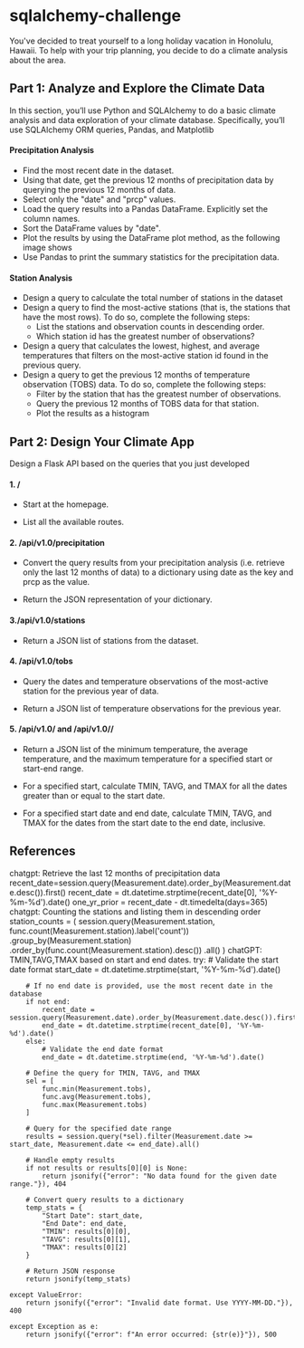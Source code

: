 # sqlalchemy-challenge
You've decided to treat yourself to a long holiday vacation in Honolulu, Hawaii. To help with your trip planning, you decide to do a climate analysis about the area.

## Part 1: Analyze and Explore the Climate Data

In this section, you’ll use Python and SQLAlchemy to do a basic climate analysis and data exploration of your climate database. Specifically, you’ll use SQLAlchemy ORM queries, Pandas, and Matplotlib

#### Precipitation Analysis
- Find the most recent date in the dataset.
- Using that date, get the previous 12 months of precipitation data by querying the previous 12 months of data.
- Select only the "date" and "prcp" values.
- Load the query results into a Pandas DataFrame. Explicitly set the column names.
- Sort the DataFrame values by "date".
- Plot the results by using the DataFrame plot method, as the following image shows
- Use Pandas to print the summary statistics for the precipitation data.

#### Station Analysis
- Design a query to calculate the total number of stations in the dataset
- Design a query to find the most-active stations (that is, the stations that have the most rows). To do so, complete the following steps:
    - List the stations and observation counts in descending order.
    - Which station id has the greatest number of observations?
- Design a query that calculates the lowest, highest, and average temperatures that filters on the most-active station id found in the previous query.
- Design a query to get the previous 12 months of temperature observation (TOBS) data. To do so, complete the following steps:
    - Filter by the station that has the greatest number of observations.
    - Query the previous 12 months of TOBS data for that station.
    - Plot the results as a histogram

## Part 2: Design Your Climate App
Design a Flask API based on the queries that you just developed

#### 1. /

- Start at the homepage.

- List all the available routes.

#### 2. /api/v1.0/precipitation

- Convert the query results from your precipitation analysis (i.e. retrieve only the last 12 months of data) to a dictionary using date as the key and prcp as the value.

- Return the JSON representation of your dictionary.

#### 3./api/v1.0/stations

- Return a JSON list of stations from the dataset.

#### 4. /api/v1.0/tobs

- Query the dates and temperature observations of the most-active station for the previous year of data.

- Return a JSON list of temperature observations for the previous year.

#### 5. /api/v1.0/<start> and /api/v1.0/<start>/<end>

- Return a JSON list of the minimum temperature, the average temperature, and the maximum temperature for a specified start or start-end range.

- For a specified start, calculate TMIN, TAVG, and TMAX for all the dates greater than or equal to the start date.

- For a specified start date and end date, calculate TMIN, TAVG, and TMAX for the dates from the start date to the end date, inclusive.

## References
chatgpt: Retrieve the last 12 months of precipitation data
recent_date=session.query(Measurement.date).order_by(Measurement.date.desc()).first()
recent_date = dt.datetime.strptime(recent_date[0], '%Y-%m-%d').date()
one_yr_prior = recent_date - dt.timedelta(days=365)
chatgpt: Counting the stations and listing them in descending order
station_counts = (
    session.query(Measurement.station, func.count(Measurement.station).label('count'))
    .group_by(Measurement.station)
    .order_by(func.count(Measurement.station).desc())
    .all()
)
chatGPT: TMIN,TAVG,TMAX based on start and end dates. 
try:
        # Validate the start date format
        start_date = dt.datetime.strptime(start, '%Y-%m-%d').date()

        # If no end date is provided, use the most recent date in the database
        if not end:
            recent_date = session.query(Measurement.date).order_by(Measurement.date.desc()).first()
            end_date = dt.datetime.strptime(recent_date[0], '%Y-%m-%d').date()
        else:
            # Validate the end date format
            end_date = dt.datetime.strptime(end, '%Y-%m-%d').date()

        # Define the query for TMIN, TAVG, and TMAX
        sel = [
            func.min(Measurement.tobs),
            func.avg(Measurement.tobs),
            func.max(Measurement.tobs)
        ]

        # Query for the specified date range
        results = session.query(*sel).filter(Measurement.date >= start_date, Measurement.date <= end_date).all()

        # Handle empty results
        if not results or results[0][0] is None:
            return jsonify({"error": "No data found for the given date range."}), 404

        # Convert query results to a dictionary
        temp_stats = {
            "Start Date": start_date,
            "End Date": end_date,
            "TMIN": results[0][0],
            "TAVG": results[0][1],
            "TMAX": results[0][2]
        }

        # Return JSON response
        return jsonify(temp_stats)

    except ValueError:
        return jsonify({"error": "Invalid date format. Use YYYY-MM-DD."}), 400

    except Exception as e:
        return jsonify({"error": f"An error occurred: {str(e)}"}), 500